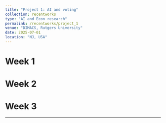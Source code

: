 ```yaml
---
title: "Project 1: AI and voting"
collection: recentworks
type: "AI and Econ research"
permalink: /recentworks/project_1
venue: "DIMACS, Rutgers University"
date: 2025-07-01
location: "NJ, USA"
---
```


<!--
This is a description of a teaching experience. You can use markdown like any other post.
-->

Week 1
======

Week 2
======

Week 3
======

---
